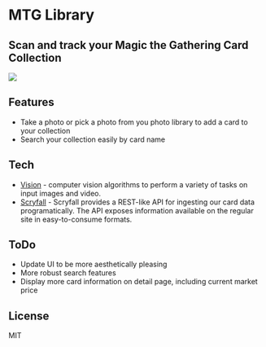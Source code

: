 # MTG Library
## Scan and track your Magic the Gathering Card Collection

![](demo.gif)


## Features

- Take a photo or pick a photo from you photo library to add a card to your collection
- Search your collection easily by card name




## Tech


- [Vision](https://developer.apple.com/documentation/vision#overview) - computer vision algorithms to perform a variety of tasks on input images and video.
- [Scryfall](https://scryfall.com/docs/api) - Scryfall provides a REST-like API for ingesting our card data programatically. The API exposes information available on the regular site in easy-to-consume formats.



## ToDo
- Update UI to be more aesthetically pleasing
- More robust search features
- Display more card information on detail page, including current market price


## License

MIT

